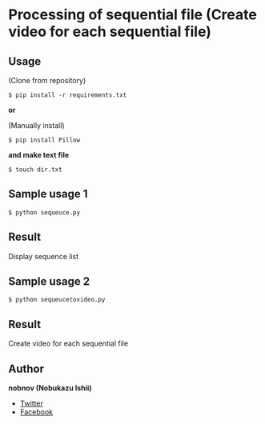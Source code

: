 # Processing of sequential file (Create video for each sequential file)

## Usage
(Clone from repository)

	$ pip install -r requirements.txt


**or**

(Manually install)

	$ pip install Pillow

**and make text file**

    $ touch dir.txt
    
## Sample usage 1

	$ python sequeuce.py

## Result

Display sequence list

## Sample usage 2

	$ python sequeucetovideo.py

## Result

Create video for each sequential file

## Author
**nobnov (Nobukazu Ishii)**

- [Twitter](https://twitter.com/nobnov)
- [Facebook](https://www.facebook.com/nobnov.ISHII)